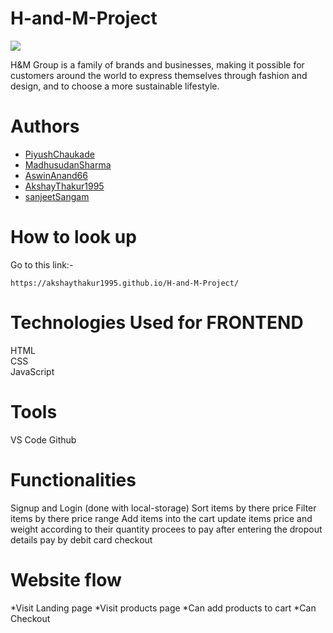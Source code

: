 # H-and-M-Project

<img src="https://pbs.twimg.com/media/FLO-B7ZUUAAls7h?format=jpg&name=large"></img>

H&M Group is a family of brands and businesses, making it possible for customers around the world to express themselves through fashion and design, and to choose a more sustainable lifestyle.

# Authors

- [PiyushChaukade](https://github.com/PiyushChaukade)
- [MadhusudanSharma](https://github.com/msharmasharma)
- [AswinAnand66](https://github.com/AswinAnand66)
- [AkshayThakur1995](https://github.com/AkshayThakur1995)
- [sanjeetSangam](https://github.com/sanjeetSangam)

# How to look up

Go to this link:-

```
https://akshaythakur1995.github.io/H-and-M-Project/
```

# Technologies Used for FRONTEND
HTML <br/>
CSS <br/>
JavaScript <br/>


# Tools
VS Code
Github

# Functionalities
Signup and Login (done with local-storage)
Sort items by there price
Filter items by there price range
Add items into the cart
update items price and weight according to their quantity
procees to pay after entering the dropout details
pay by debit card
checkout

# Website flow
*Visit Landing page
*Visit products page
*Can add products to cart
*Can Checkout


